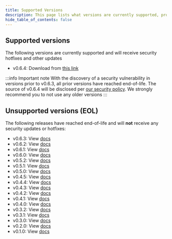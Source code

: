 ```yaml
---
title: Supported Versions
description: This page lists what versions are currently supported, provides information on security updates and lists versions that have reached EOL (End of Life)
hide_table_of_contents: false
---
```


## Supported versions

The following versions are currently supported and will receive security hotfixes and other updates

- v0.6.4: Download from [this link](https://dl.skytable.io/security/v0.6.4/)

:::info Important note
With the discovery of a security vulnerability in versions prior to v0.6.3, all prior
versions have reached end-of-life. The source of v0.6.4 will be disclosed per
[our security policy](https://github.com/skytable/skytable/security/policy). We strongly
recommend you to not use any older versions
:::

## Unsupported versions (EOL)

The following releases have reached end-of-life and will **not** receive any security updates or
hotfixes:

- v0.6.3: View [docs](/0.6.3)
- v0.6.2: View [docs](/0.6.2)
- v0.6.1: View [docs](/0.6.1)
- v0.6.0: View [docs](/0.6.0)
- v0.5.2: View [docs](/0.5.2)
- v0.5.1: View [docs](/0.5.1)
- v0.5.0: View [docs](/0.5.0)
- v0.4.5: View [docs](/0.4.5)
- v0.4.4: View [docs](/0.4.4)
- v0.4.3: View [docs](/0.4.3)
- v0.4.2: View [docs](/0.4.2)
- v0.4.1: View [docs](/0.4.1)
- v0.4.0: View [docs](/0.4.0)
- v0.3.2: View [docs](/0.3.2)
- v0.3.1: View [docs](/0.3.1)
- v0.3.0: View [docs](/0.3.0)
- v0.2.0: View [docs](/0.2.0)
- v0.1.0: View [docs](/0.1.0)
